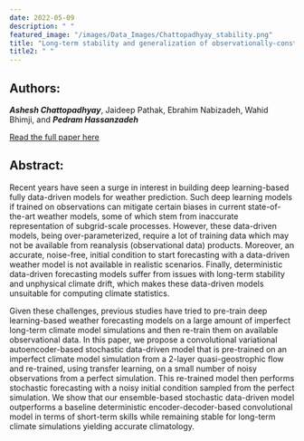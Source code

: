 ```yaml
---
date: 2022-05-09
description: " "
featured_image: "/images/Data_Images/Chattopadhyay_stability.png"
title: "Long-term stability and generalization of observationally-constrained stochastic data-driven models for geophysical turbulence"
title2: " "
---
```

## Authors:
***Ashesh Chattopadhyay***, Jaideep Pathak, Ebrahim Nabizadeh, Wahid Bhimji, and ***Pedram Hassanzadeh***

[Read the full paper here](https://arxiv.org/abs/2205.04601)
## Abstract:
Recent years have seen a surge in interest in building deep learning-based fully data-driven models for weather prediction. Such deep learning models if trained on observations can mitigate certain biases in current state-of-the-art weather models, some of which stem from inaccurate representation of subgrid-scale processes. However, these data-driven models, being over-parameterized, require a lot of training data which may not be available from reanalysis (observational data) products. Moreover, an accurate, noise-free, initial condition to start forecasting with a data-driven weather model is not available in realistic scenarios. Finally, deterministic data-driven forecasting models suffer from issues with long-term stability and unphysical climate drift, which makes these data-driven models unsuitable for computing climate statistics. 

<!--more-->
Given these challenges, previous studies have tried to pre-train deep learning-based weather forecasting models on a large amount of imperfect long-term climate model simulations and then re-train them on available observational data. In this paper, we propose a convolutional variational autoencoder-based stochastic data-driven model that is pre-trained on an imperfect climate model simulation from a 2-layer quasi-geostrophic flow and re-trained, using transfer learning, on a small number of noisy observations from a perfect simulation. This re-trained model then performs stochastic forecasting with a noisy initial condition sampled from the perfect simulation. We show that our ensemble-based stochastic data-driven model outperforms a baseline deterministic encoder-decoder-based convolutional model in terms of short-term skills while remaining stable for long-term climate simulations yielding accurate climatology.
